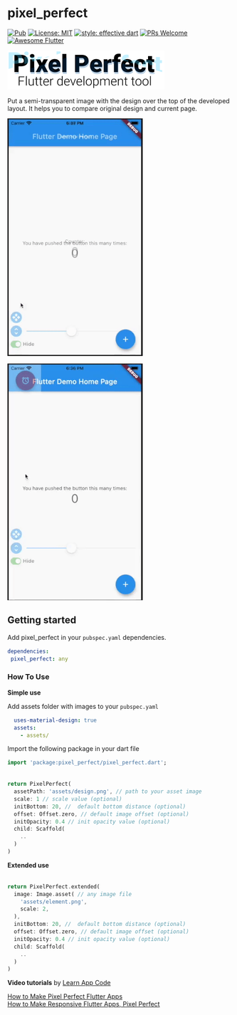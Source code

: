 # pixel_perfect

[![Pub](https://img.shields.io/pub/v/pixel_perfect.svg)](https://pub.dartlang.org/packages/pixel_perfect)
[![License: MIT](https://img.shields.io/badge/license-MIT-blue.svg)](https://opensource.org/licenses/MIT)
[![style: effective dart](https://img.shields.io/badge/style-effective_dart-40c4ff.svg)](https://pub.dev/packages/effective_dart)
[![PRs Welcome](https://img.shields.io/badge/PRs-welcome-brightgreen.svg)](https://github.com/kherel/pixel_perfect)
[![Awesome Flutter](https://img.shields.io/badge/Awesome-Flutter-blue.svg?longCache=true&style=flat-square)](https://github.com/Solido/awesome-flutter)

![logo](logo.png)

Put a semi-transparent image with the design over the top of the developed layout. It helps you to compare original design and current page.

![demo1](demo1.gif)


![demo2](demo2.gif)

## Getting started

Add pixel_perfect in your `pubspec.yaml` dependencies.

```yaml
dependencies:
 pixel_perfect: any
```

### How To Use

**Simple use**

Add assets folder with images to your `pubspec.yaml`

```yaml
  uses-material-design: true
  assets:
    - assets/
```

Import the following package in your dart file

```dart
import 'package:pixel_perfect/pixel_perfect.dart';
```

```dart

return PixelPerfect(
  assetPath: 'assets/design.png', // path to your asset image
  scale: 1 // scale value (optional)
  initBottom: 20, //  default bottom distance (optional)
  offset: Offset.zero, // default image offset (optional)
  initOpacity: 0.4 // init opacity value (optional)
  child: Scaffold(
    ..
  )
)
```

**Extended use**

```dart

return PixelPerfect.extended(
  image: Image.asset( // any image file
    'assets/element.png',
    scale: 2,
  ), 
  initBottom: 20, //  default bottom distance (optional)
  offset: Offset.zero, // default image offset (optional)
  initOpacity: 0.4 // init opacity value (optional)
  child: Scaffold(
    ..
  )
)
```


**Video tutorials** by [Learn App Code](https://www.youtube.com/channel/UChMjpXwPFzK6x82qz-R_TEQ)

[How to Make Pixel Perfect Flutter Apps](https://www.youtube.com/watch?v=L4G_ylrmKQ8)  
[How to Make Responsive Flutter Apps, Pixel Perfect](https://www.youtube.com/watch?v=Chat5vYVGg0) 